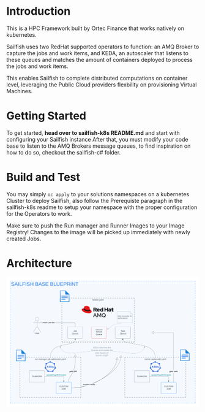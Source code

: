 # Introduction 
This is a HPC Framework built by Ortec Finance that works natively on kubernetes.

Sailfish uses two RedHat supported operators to function: an AMQ Broker to capture the jobs and work items, and KEDA, an autoscaler that listens to these queues and matches the amount of containers deployed to process the jobs and work items.

This enables Sailfish to complete distributed computations on container level, leveraging the Public Cloud providers flexbility on provisioning Virtual Machines.  

# Getting Started
To get started, **head over to sailfish-k8s README.md** and start with configuring your Sailfish instance
After that, you must modify your code base to listen to the AMQ Brokers message queues, to find inspiration on how to do so, checkout the sailfish-c# folder.

# Build and Test
You may simply `oc apply` to your solutions namespaces on a kubernetes Cluster to deploy Sailfish, also follow the Prerequiste paragraph in the sailfish-k8s readme to setup your namespace with the proper configuration for the Operators to work.

Make sure to push the Run manager and Runner Images to your Image Registry! Changes to the image will be picked up immediately with newly created Jobs.

# Architecture
![Alt text](Sailfish-Architecture-and-flow.png)
